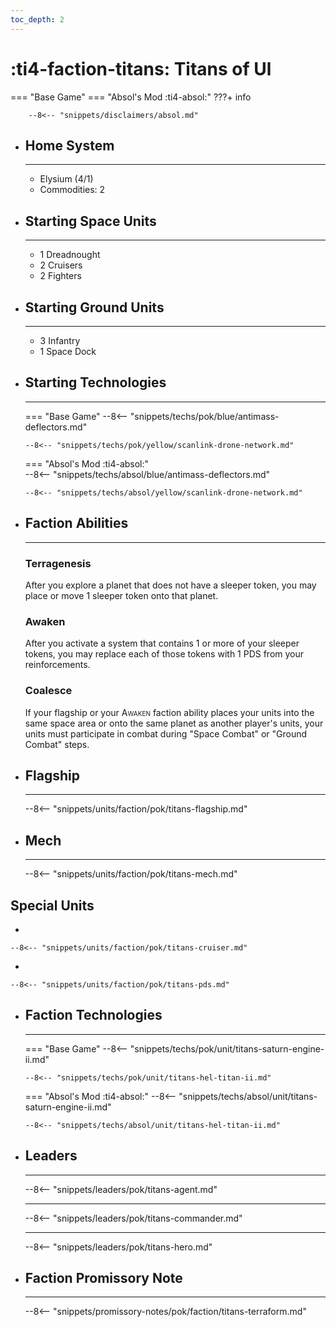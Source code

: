 ```yaml
---
toc_depth: 2
---
```


# :ti4-faction-titans: Titans of Ul
=== "Base Game"
=== "Absol's Mod :ti4-absol:" 
    ???+ info

        --8<-- "snippets/disclaimers/absol.md"

<div class="grid cards" markdown>

-   ## __Home System__

    ---

    * Elysium (4/1)
    * Commodities: 2

</div>

<div class="grid cards" markdown>

-   ## __Starting Space Units__

    ---

    * 1 Dreadnought
    * 2 Cruisers
    * 2 Fighters

-   ## __Starting Ground Units__

    ---

    * 3 Infantry
    * 1 Space Dock

-   ## __Starting Technologies__

    ---
    === "Base Game"
        --8<-- "snippets/techs/pok/blue/antimass-deflectors.md"

        --8<-- "snippets/techs/pok/yellow/scanlink-drone-network.md"
    === "Absol's Mod :ti4-absol:"  
        --8<-- "snippets/techs/absol/blue/antimass-deflectors.md"

        --8<-- "snippets/techs/absol/yellow/scanlink-drone-network.md"

-   ## __Faction Abilities__

    ---
    ### **Terragenesis**
    
    After you explore a planet that does not have a sleeper token, you may place or move 1 sleeper token onto that planet.

    ### **Awaken**
    
    After you activate a system that contains 1 or more of your sleeper tokens, you may replace each of those tokens with 1 PDS from your reinforcements.

    ### **Coalesce**
    
    If your flagship or your <span style="font-variant:small-caps;">Awaken</span> faction ability places your units into the same space area or onto the same planet as another player's units, your units must participate in combat during "Space Combat" or "Ground Combat" steps.

-   ## __Flagship__

    ---
    --8<-- "snippets/units/faction/pok/titans-flagship.md"

-   ## __Mech__

    ---
    --8<-- "snippets/units/faction/pok/titans-mech.md"

</div>

## __Special Units__

<div class="grid cards" markdown>

-   

    --8<-- "snippets/units/faction/pok/titans-cruiser.md"

-   

    --8<-- "snippets/units/faction/pok/titans-pds.md"

</div>

<div class="grid cards" markdown>

-   ## __Faction Technologies__

    ---
    === "Base Game"
        --8<-- "snippets/techs/pok/unit/titans-saturn-engine-ii.md"

        --8<-- "snippets/techs/pok/unit/titans-hel-titan-ii.md"

    === "Absol's Mod :ti4-absol:"
        --8<-- "snippets/techs/absol/unit/titans-saturn-engine-ii.md"

        --8<-- "snippets/techs/absol/unit/titans-hel-titan-ii.md"

-   ## __Leaders__

    ---
    
    --8<-- "snippets/leaders/pok/titans-agent.md"

    ---

    --8<-- "snippets/leaders/pok/titans-commander.md"

    ---

    --8<-- "snippets/leaders/pok/titans-hero.md"

-   ## __Faction Promissory Note__

    ---
    --8<-- "snippets/promissory-notes/pok/faction/titans-terraform.md"

</div>